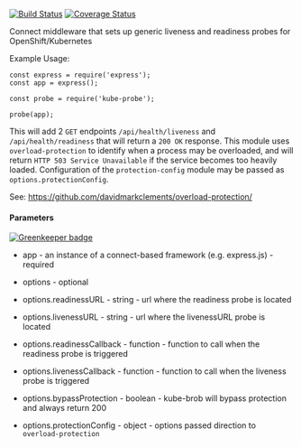 [![Build Status](https://travis-ci.org/nodeshift/kube-probe.svg?branch=master)](https://travis-ci.org/nodeshift/kube-probe) [![Coverage Status](https://coveralls.io/repos/github/nodeshift/kube-probe/badge.svg?branch=master)](https://coveralls.io/github/nodeshift/kube-probe?branch=master)

Connect middleware that sets up generic liveness and readiness probes for OpenShift/Kubernetes

Example Usage:

    const express = require('express');
    const app = express();

    const probe = require('kube-probe');

    probe(app);


This will add 2 `GET` endpoints `/api/health/liveness` and `/api/health/readiness`
that will return a `200 OK` response. This module uses `overload-protection` to identify
when a process may be overloaded, and will return `HTTP 503 Service Unavailable`
if the service becomes too heavily loaded. Configuration of the `protection-config` module
may be passed as `options.protectionConfig`.

See: https://github.com/davidmarkclements/overload-protection/

#### Parameters

[![Greenkeeper badge](https://badges.greenkeeper.io/nodeshift/kube-probe.svg)](https://greenkeeper.io/)

* app - an instance of a connect-based framework (e.g. express.js) - required

* options - optional
* options.readinessURL - string - url where the readiness probe is located
* options.livenessURL - string - url where the livenessURL probe is located
* options.readinessCallback - function - function to call when the readiness probe is triggered
* options.livenessCallback - function - function to call when the liveness probe is triggered
* options.bypassProtection - boolean - kube-brob will bypass protection and always return 200
* options.protectionConfig - object - options passed direction to `overload-protection`
